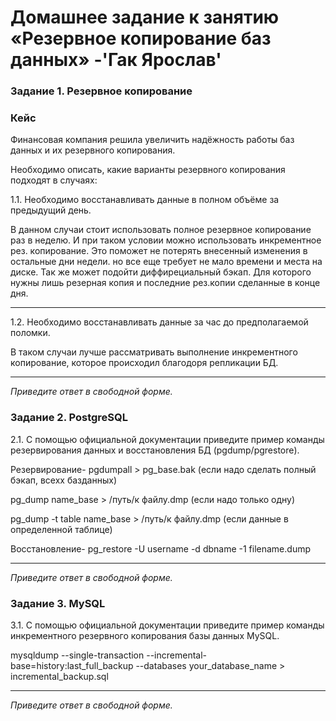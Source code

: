# Домашнее задание к занятию «Резервное копирование баз данных» -'Гак Ярослав'


### Задание 1. Резервное копирование

### Кейс
Финансовая компания решила увеличить надёжность работы баз данных и их резервного копирования. 

Необходимо описать, какие варианты резервного копирования подходят в случаях: 

1.1. Необходимо восстанавливать данные в полном объёме за предыдущий день.


  В данном случаи стоит использовать полное резервное копирование раз в неделю. И при таком условии можно
использовать инкрементное рез. копирование. Это поможет не потерять внесенный изменения в остальные дни недели. но все еще требует не мало времени
и места на диске. 
 Так же может подойти диффирециальный бэкап. Для которого нужны лишь резерная копия и последние рез.копии сделанные в конце дня.

 ---

1.2. Необходимо восстанавливать данные за час до предполагаемой поломки.



В таком случаи лучше рассматривать выполнение инкрементного копирование, которое происходил благодоря репликации БД.

---

*Приведите ответ в свободной форме.*


### Задание 2. PostgreSQL

2.1. С помощью официальной документации приведите пример команды резервирования данных и восстановления БД (pgdump/pgrestore).


Резервирование-
  pgdumpall > pg_base.bak (если надо сделать полный бэкап, всехх базданных)
  
  pg_dump name_base > /путь/к файлу.dmp (если надо только одну)
  
  pg_dump -t table name_base > /путь/к файлу.dmp (если данные в определенной таблице)

Восстановление-
  pg_restore -U username -d dbname -1 filename.dump

---
  
*Приведите ответ в свободной форме.*



### Задание 3. MySQL

3.1. С помощью официальной документации приведите пример команды инкрементного резервного копирования базы данных MySQL. 


mysqldump --single-transaction --incremental-base=history:last_full_backup --databases your_database_name > incremental_backup.sql

---
*Приведите ответ в свободной форме.*

